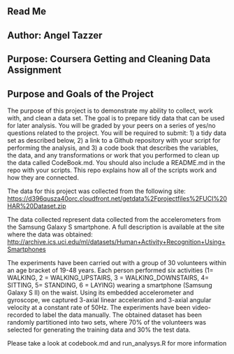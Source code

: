 ## Read Me
## Author: Angel Tazzer
##  Purpose: Coursera Getting and Cleaning Data Assignment

## Purpose and Goals of the Project

The purpose of this project is to demonstrate my ability to collect, work with, and clean a data set. The goal is to prepare tidy data that can be used for later analysis. You will be graded by your peers on a series of yes/no questions related to the project. You will be required to submit: 1) a tidy data set as described below, 2) a link to a Github repository with your script for performing the analysis, and 3) a code book that describes the variables, the data, and any transformations or work that you performed to clean up the data called CodeBook.md. You should also include a README.md in the repo with your scripts. This repo explains how all of the scripts work and how they are connected.  

The data for this project was collected from the following site: 
https://d396qusza40orc.cloudfront.net/getdata%2Fprojectfiles%2FUCI%20HAR%20Dataset.zip 

The data collected represent data collected from the accelerometers from the Samsung Galaxy S smartphone. A full description is available at the site where the data was obtained: 
http://archive.ics.uci.edu/ml/datasets/Human+Activity+Recognition+Using+Smartphones 

The experiments have been carried out with a group of 30 volunteers within an age bracket of 19-48 years. Each person performed six activities (1= WALKING, 2 = WALKING_UPSTAIRS, 3 = WALKING_DOWNSTAIRS, 4= SITTING, 5= STANDING, 6 = LAYING) wearing a smartphone (Samsung Galaxy S II) on the waist. Using its embedded accelerometer and gyroscope, we captured 3-axial linear acceleration and 3-axial angular velocity at a constant rate of 50Hz. The experiments have been video-recorded to label the data manually. The obtained dataset has been randomly partitioned into two sets, where 70% of the volunteers was selected for generating the training data and 30% the test data. 

Please take a look at codebook.md and run_analysys.R for more information
